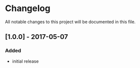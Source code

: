 # Changelog
All notable changes to this project will be documented in this file.

## [1.0.0] - 2017-05-07

### Added
- initial release